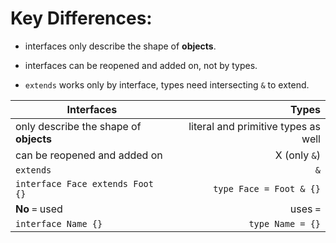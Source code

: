 # Key Differences:

- interfaces only describe the shape of **objects**.

- interfaces can be reopened and added on, not by types.

- `extends` works only by interface, types need intersecting `&` to extend.




| Interfaces | Types |
| ---------- | -----:|
| only describe the shape of **objects** | literal and primitive types as well |
| can be reopened and added on | X (only `&`) |
| `extends` | `&` |
| `interface Face extends Foot {}` | `type Face = Foot & {}`
| **No** `=` used | uses `=` |
| `interface Name {}` | `type Name = {}` |